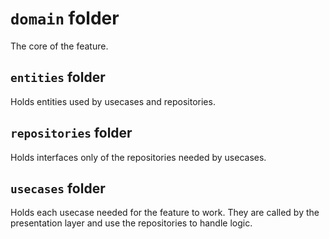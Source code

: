 # `domain` folder

The core of the feature.

## `entities` folder

Holds entities used by usecases and repositories.

## `repositories` folder

Holds interfaces only of the repositories needed by usecases.

## `usecases` folder

Holds each usecase needed for the feature to work.
They are called by the presentation layer and use the repositories to handle logic.
